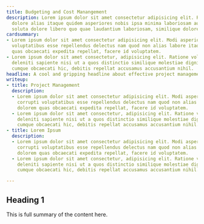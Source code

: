 ```yaml
---
title: Budgeting and Cost Manangement
description: Lorem ipsum dolor sit amet consectetur adipisicing elit. Repellendus,
  dolore alias itaque quidem asperiores nobis ipsa minima laboriosam aut? Perferendis
  soluta dolore libero quo quae laudantium laboriosam, similique doloremque incidunt!
cardsummary:
- Lorem ipsum dolor sit amet consectetur adipisicing elit. Modi asperiores rerum corrupti
  voluptatibus esse repellendus delectus nam quod non alias labore itaque dolorem
  quas obcaecati expedita repellat, facere id voluptatem.
- Lorem ipsum dolor sit amet consectetur, adipisicing elit. Ratione voluptatum dicta,
  deleniti sapiente nisi ut a quos distinctio similique molestiae dignissimos officiis
  cumque obcaecati hic, debitis repellat accusamus accusantium nihil.
headline: A cool and gripping headline about effective project management.
writeup:
- title: Project Management
  description:
  - Lorem ipsum dolor sit amet consectetur adipisicing elit. Modi asperiores rerum
    corrupti voluptatibus esse repellendus delectus nam quod non alias labore itaque
    dolorem quas obcaecati expedita repellat, facere id voluptatem.
  - Lorem ipsum dolor sit amet consectetur, adipisicing elit. Ratione voluptatum dicta,
    deleniti sapiente nisi ut a quos distinctio similique molestiae dignissimos officiis
    cumque obcaecati hic, debitis repellat accusamus accusantium nihil.
- title: Lorem Ipsum
  description:
  - Lorem ipsum dolor sit amet consectetur adipisicing elit. Modi asperiores rerum
    corrupti voluptatibus esse repellendus delectus nam quod non alias labore itaque
    dolorem quas obcaecati expedita repellat, facere id voluptatem.
  - Lorem ipsum dolor sit amet consectetur, adipisicing elit. Ratione voluptatum dicta,
    deleniti sapiente nisi ut a quos distinctio similique molestiae dignissimos officiis
    cumque obcaecati hic, debitis repellat accusamus accusantium nihil.

---
```

## Heading 1

This is full summary of the content here.